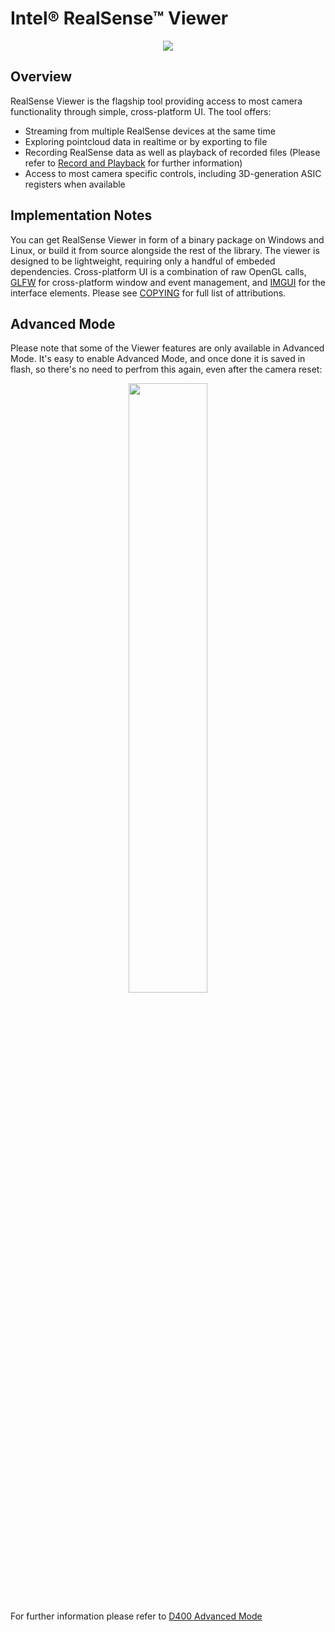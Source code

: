 # Intel® RealSense™ Viewer

<p align="center"><img src="https://raw.githubusercontent.com/wiki/IntelRealSense/librealsense/res/realsense-viewer-backup.gif" /></p>

## Overview

RealSense Viewer is the flagship tool providing access to most camera functionality through simple, cross-platform UI. 
The tool offers:
* Streaming from multiple RealSense devices at the same time
* Exploring pointcloud data in realtime or by exporting to file
* Recording RealSense data as well as playback of recorded files (Please refer to [Record and Playback](https://github.com/IntelRealSense/librealsense/tree/development/src/media) for further information)
* Access to most camera specific controls, including 3D-generation ASIC registers when available

## Implementation Notes

You can get RealSense Viewer in form of a binary package on Windows and Linux, or build it from source alongside the rest of the library. The viewer is designed to be lightweight, requiring only a handful of embeded dependencies. Cross-platform UI is a combination of raw OpenGL calls, [GLFW](http://www.glfw.org/) for cross-platform window and event management, and [IMGUI](https://github.com/ocornut/imgui) for the interface elements. Please see [COPYING](../../COPYING) for full list of attributions. 

## Advanced Mode
Please note that some of the Viewer features are only available in Advanced Mode.
It's easy to enable Advanced Mode, and once done it is saved in flash, so there's no need to perfrom this again, even after the camera reset:
<p align="center"><img src="https://raw.githubusercontent.com/wiki/IntelRealSense/librealsense/res/viewer-advanced-mode.png" width="50%" /></p>

For further information please refer to [D400 Advanced Mode](https://github.com/IntelRealSense/librealsense/blob/master/doc/rs400_advanced_mode.md)
